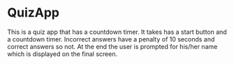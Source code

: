 # QuizApp
This is a quiz app that has a countdown timer.
It takes has a start button and a countdown timer.
Incorrect answers have a penalty of 10 seconds and correct answers so not.
At the end the user is prompted for his/her name which is displayed on the final screen.

